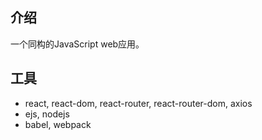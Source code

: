 ## 介绍
一个同构的JavaScript web应用。

## 工具
- react, react-dom, react-router, react-router-dom, axios
- ejs, nodejs
- babel, webpack